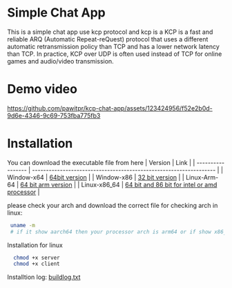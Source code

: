 # Simple Chat App
This is a simple chat app use kcp protocol and kcp is a  KCP is a fast and reliable ARQ (Automatic Repeat-reQuest) protocol that uses a different automatic retransmission policy than TCP and has a lower network latency than TCP. In practice, KCP over UDP is often used instead of TCP for online games and audio/video transmission.
# Demo video


https://github.com/pawitpr/kcp-chat-app/assets/123424956/f52e2b0d-9d6e-4346-9c69-753fba775fb3





# Installation
You can download the executable file from here 
| Version             | Link                                                                |
| ----------------- | ------------------------------------------------------------------ |
| Window-x64 | [64bit version](https://firebasestorage.googleapis.com/v0/b/cloudstorage-pawit.appspot.com/o/kcp-chat-app-windowsx64.zip?alt=media&token=08141ff5-5d46-4a64-8c95-f4e5051cb8e5)  |
| Window-x86 | [32 bit version](https://firebasestorage.googleapis.com/v0/b/cloudstorage-pawit.appspot.com/o/kcp-chat-app-windowsx86.zip?alt=media&token=1e8b6ffb-3b1c-4bcc-aa1e-dabdca43eba5)  |
| Linux-Arm-64 | [64 bit arm version](https://firebasestorage.googleapis.com/v0/b/cloudstorage-pawit.appspot.com/o/kcp-chat-app-linux-arm-64.zip?alt=media&token=4f7b75ef-bd83-44ff-ae9a-f12a84bb7a8d)  |
| Linux-x86_64 | [64 bit and 86 bit for intel or amd processor](https://firebasestorage.googleapis.com/v0/b/cloudstorage-pawit.appspot.com/o/kcp-chat-app-linux-x86_64.zip?alt=media&token=3741dc12-12b7-4b90-bc5d-94f506784197)  |

please check your arch and download the correct file
for checking arch in linux:
```bash
 uname -m 
 # if it show aarch64 then your processor arch is arm64 or if show x86_64 then your processor arch is x86_64
 ```
 
Installation for linux

```bash
  chmod +x server 
  chmod +x client
 ```
 Installtion log: 
 [buildlog.txt](https://github.com/pawitpr/kcp-chat-app/files/11526172/buildlog.txt)
 
